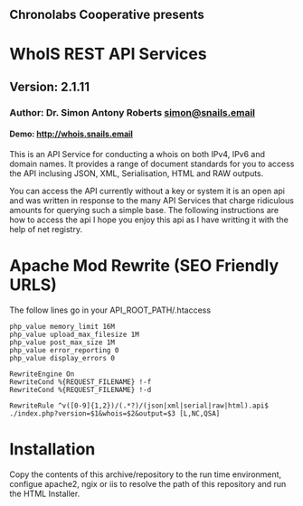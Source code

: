 ## Chronolabs Cooperative presents

# WhoIS REST API Services

## Version: 2.1.11

### Author: Dr. Simon Antony Roberts <simon@snails.email>

#### Demo: http://whois.snails.email

This is an API Service for conducting a whois on both IPv4, IPv6 and domain names. It provides a range of document standards for you to access the API inclusing JSON, XML, Serialisation, HTML and RAW outputs.

You can access the API currently without a key or system it is an open api and was written in response to the many API Services that charge ridiculous amounts for querying such a simple base. The following instructions are how to access the api I hope you enjoy this api as I have writting it with the help of net registry. 

# Apache Mod Rewrite (SEO Friendly URLS)

The follow lines go in your API_ROOT_PATH/.htaccess

    php_value memory_limit 16M
    php_value upload_max_filesize 1M
    php_value post_max_size 1M
    php_value error_reporting 0
    php_value display_errors 0
    
    RewriteEngine On
    RewriteCond %{REQUEST_FILENAME} !-f
    RewriteCond %{REQUEST_FILENAME} !-d
    
    RewriteRule ^v([0-9]{1,2})/(.*?)/(json|xml|serial|raw|html).api$ ./index.php?version=$1&whois=$2&output=$3 [L,NC,QSA]

# Installation

Copy the contents of this archive/repository to the run time environment, configue apache2, ngix or iis to resolve the path of this repository and run the HTML Installer.
